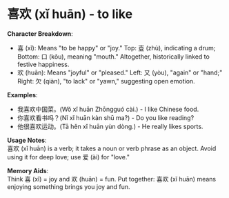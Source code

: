 # **喜欢 (xǐ huān) - to like**

**Character Breakdown**:  
- 喜 (xǐ): Means "to be happy" or "joy." Top: 壴 (zhù), indicating a drum; Bottom: 口 (kǒu), meaning "mouth." Altogether, historically linked to festive happiness.  
- 欢 (huān): Means "joyful" or "pleased." Left: 又 (yòu), "again" or "hand;" Right: 欠 (qiàn), "to lack" or "yawn," suggesting open emotion.

**Examples**:  
- 我喜欢中国菜。(Wǒ xǐ huān Zhōngguó cài.) - I like Chinese food.  
- 你喜欢看书吗？(Nǐ xǐ huān kàn shū ma?) - Do you like reading?  
- 他很喜欢运动。(Tā hěn xǐ huān yùn dòng.) - He really likes sports.

**Usage Notes**:  
喜欢 (xǐ huān) is a verb; it takes a noun or verb phrase as an object. Avoid using it for deep love; use 爱 (ài) for "love."

**Memory Aids**:  
Think 喜 (xǐ) = joy and 欢 (huān) = fun. Put together: 喜欢 (xǐ huān) means enjoying something brings you joy and fun.